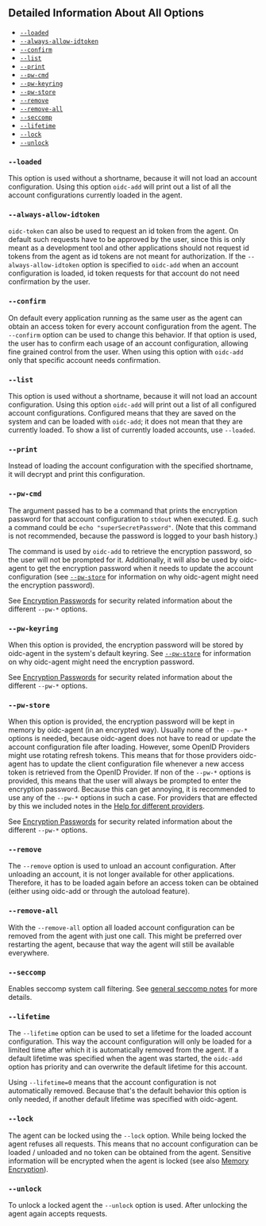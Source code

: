 ## Detailed Information About All Options

* [`--loaded`](#loaded)
* [`--always-allow-idtoken`](#always-allow-idtoken)
* [`--confirm`](#confirm)
* [`--list`](#list)
* [`--print`](#print)
* [`--pw-cmd`](#pw-cmd)
* [`--pw-keyring`](#pw-keyring)
* [`--pw-store`](#pw-store)
* [`--remove`](#remove)
* [`--remove-all`](#remove-all)
* [`--seccomp`](#seccomp)
* [`--lifetime`](#lifetime)
* [`--lock`](#lock)
* [`--unlock`](#unlock)

### `--loaded`
This option is used without a shortname, because it will not load an account
configuration. Using this option `oidc-add` will print out a list of all
the account configurations currently loaded in the agent.

### `--always-allow-idtoken`
`oidc-token` can also be used to request an id token from the agent. On
default such requests have to be approved by the user, since this is only meant
as a development tool and other applications should not request id tokens from
the agent as id tokens are not meant for authorization. If the
`--always-allow-idtoken` option is specified to `oidc-add` when an account
configuration is loaded, id token requests for that account do not need
confirmation by the user.

### `--confirm`
On default every application running as the same user as the agent can obtain an
access token for every account configuration from the agent. The `--confirm`
option can be used to change this behavior. If that option is used, the user has
to confirm each usage of an account configuration, allowing fine grained control
from the user. When using this option with `oidc-add` only that specific account needs
confirmation.

### `--list`
This option is used without a shortname, because it will not load an account
configuration. Using this option `oidc-add` will print out a list of all
configured account configurations. Configured means that they are saved on the
system and can be loaded with `oidc-add`; it does not mean that they are
currently loaded. To show a list of currently loaded accounts, use
`--loaded`.

### `--print`
Instead of loading the account configuration with the specified shortname, it
will decrypt and print this configuration.

### `--pw-cmd`
The argument passed has to be a command that prints the encryption password for
that account configuration to `stdout` when executed. E.g. such a command could
be `echo "superSecretPassword"`. (Note that this command is not recommended, because the password is logged to your bash history.)

The command is used by `oidc-add` to retrieve the encryption password, so
the user will not be prompted for it. Additionally, it will also be used by
oidc-agent to get the encryption password when it needs to update the
account configuration (see [`--pw-store`](#pw-store) for information on
why oidc-agent might need the encryption password).

See [Encryption Passwords](../security/encryption-passwords.md) for security
related information about the different `--pw-*` options.

### `--pw-keyring`
When this option is provided, the encryption password will be stored by
oidc-agent in the system's default keyring. See [`--pw-store`](#pw-store) for information on
why oidc-agent might need the encryption password.

See [Encryption Passwords](../security/encryption-passwords.md) for security
related information about the different `--pw-*` options.

### `--pw-store`
When this option is provided, the encryption password will be kept in memory by
oidc-agent (in an encrypted way).
Usually none of the `--pw-*` options is needed, because oidc-agent does not
have to read or update the account configuration file after loading. However,
some OpenID Providers might use rotating refresh tokens. This means that for
those providers oidc-agent has to update the client configuration file whenever
a new access token is retrieved from the OpenID Provider. If non of the
`--pw-*` options is provided, this means that the user will always be prompted
to enter the encryption password. Because this can get annoying, it is
recommended to use any of the `--pw-*` options in such a case. For providers
that are effected by this we included notes in the [Help for different providers](../provider/provider.md).

See [Encryption Passwords](../security/encryption-passwords.md) for security
related information about the different `--pw-*` options.

### `--remove`
The `--remove` option is used to unload an account configuration. After
unloading an account, it is not longer available for other applications.
Therefore, it has to be loaded again before an access token can be obtained
(either using oidc-add or through the autoload feature).

### `--remove-all`
 With the `--remove-all` option all loaded account configuration can be removed from the agent
with just one call. This might be preferred over restarting the agent, because
that way the agent will still be available everywhere.

### `--seccomp`
Enables seccomp system call filtering. See [general seccomp
notes](../security/seccomp.md) for more details.

### `--lifetime`
The `--lifetime` option can be used to set a lifetime for the loaded account
configuration. This way the account configuration will only be loaded for a
limited time after which it is automatically removed from the agent. 
If a default lifetime was specified when the agent was started, the
`oidc-add` option has priority and can overwrite the default lifetime for
this account.

Using `--lifetime=0` means that the account configuration is not automatically
removed. Because that's the default behavior this option is only needed, if
another default lifetime was specified with oidc-agent.

### `--lock`
The agent can be locked using the `--lock` option. While being locked the agent
refuses all requests. This means that no account configuration can be loaded /
unloaded and no token can be obtained from the agent. 
Sensitive information will be encrypted when the agent is locked (see also
[Memory Encryption](../security/memory.md)).

### `--unlock`
To unlock a locked agent the `--unlock` option is used. After unlocking the
agent again accepts requests.
